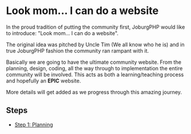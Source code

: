 Look mom... I can do a website
==============================

In the proud tradition of putting the community first, JoburgPHP would like to introduce: "Look mom... I can do a website".

The original idea was pitched by Uncle Tim (We all know who he is) and in true JoburgPHP fashion the community ran rampant with it.

Basically we are going to have the ultimate community website. From the planning, design, coding, all the way through to implementation the entire community will be involved. This acts as both a learning/teaching process and hopefully an **EPIC** website.

More details will get added as we progress through this amazing journey.

## Steps

- [Step 1: Planning](https://github.com/joburgphp/step-1-planning)
